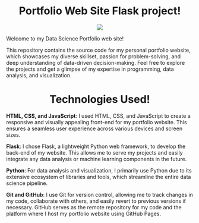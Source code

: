 <h1 align="center">Portfolio Web Site Flask project!</h1>

<p align="center">
  <a href="https://skillicons.dev">
    <img src="https://skillicons.dev/icons?i=html,css,javascript,python,flask" />
  </a>
</p>


Welcome to my Data Science Portfolio web site! 

This repository contains the source code for my personal portfolio website, which showcases my diverse skillset, passion for problem-solving, and deep understanding of data-driven decision-making. Feel free to explore the projects and get a glimpse of my expertise in programming, data analysis, and visualization.

<h1 align="center">Technologies Used!</h1>


**HTML, CSS, and JavaScript**: I used HTML, CSS, and JavaScript to create a responsive and visually appealing front-end for my portfolio website. This ensures a seamless user experience across various devices and screen sizes.

**Flask**: I chose Flask, a lightweight Python web framework, to develop the back-end of my website. This allows me to serve my projects and easily integrate any data analysis or machine learning components in the future.

**Python**: For data analysis and visualization, I primarily use Python due to its extensive ecosystem of libraries and tools, which streamline the entire data science pipeline.

**Git and GitHub**: I use Git for version control, allowing me to track changes in my code, collaborate with others, and easily revert to previous versions if necessary. GitHub serves as the remote repository for my code and the platform where I host my portfolio website using GitHub Pages.
